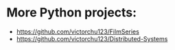 # More Python projects:
- https://github.com/victorchu123/FilmSeries
- https://github.com/victorchu123/Distributed-Systems
